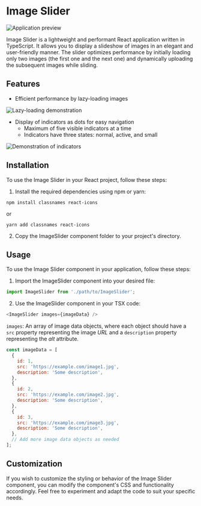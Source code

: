 # Image Slider

![Application preview](/public/docs/1.gif)

Image Slider is a lightweight and performant React application written in
TypeScript. It allows you to display a slideshow of images in an elegant and
user-friendly manner. The slider optimizes performance by initially loading only
two images (the first one and the next one) and dynamically uploading the
subsequent images while sliding.

## Features

- Efficient performance by lazy-loading images

![Lazy-loading demonstration](/public/docs/2.gif)

- Display of indicators as dots for easy navigation
  - Maximum of five visible indicators at a time
  - Indicators have three states: normal, active, and small

![Demonstration of indicators](/public/docs/3.gif)

## Installation

To use the Image Slider in your React project, follow these steps:

1. Install the required dependencies using npm or yarn:

```
npm install classnames react-icons
```

or

```
yarn add classnames react-icons
```

2. Copy the ImageSlider component folder to your project's directory.

## Usage

To use the Image Slider component in your application, follow these steps:

1. Import the ImageSlider component into your desired file:

```js
import ImageSlider from './path/to/ImageSlider';
```

2. Use the ImageSlider component in your TSX code:

```js
<ImageSlider images={imageData} />
```

`images`: An array of image data objects, where each object should have a `src`
property representing the image _URL_ and a `description` property representing
the _alt_ attribute.

```js
const imageData = [
  {
    id: 1,
    src: 'https://example.com/image1.jpg',
    description: 'Some description',
  },
  {
    id: 2,
    src: 'https://example.com/image2.jpg',
    description: 'Some description',
  },
  {
    id: 3,
    src: 'https://example.com/image3.jpg',
    description: 'Some description',
  },
  // Add more image data objects as needed
];
```

## Customization

If you wish to customize the styling or behavior of the Image Slider component,
you can modify the component's CSS and functionality accordingly. Feel free to
experiment and adapt the code to suit your specific needs.
